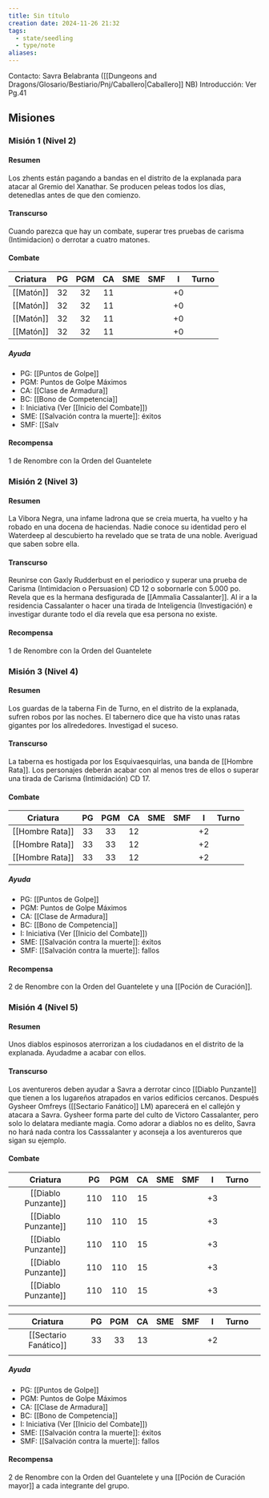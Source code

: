 ```yaml
---
title: Sin título
creation date: 2024-11-26 21:32
tags:
  - state/seedling
  - type/note
aliases:
---
```

Contacto: Savra Belabranta ([[Dungeons and Dragons/Glosario/Bestiario/Pnj/Caballero|Caballero]] NB)
Introducción: Ver Pg.41

## Misiones

### Misión 1 (Nivel 2)

#### Resumen

Los zhents están pagando a bandas en el distrito de la explanada para atacar al Gremio del Xanathar. Se producen peleas todos los días, detenedlas antes de que den comienzo.

#### Transcurso

Cuando parezca que hay un combate, superar tres pruebas de carisma (Intimidacion) o derrotar a cuatro matones.

#### Combate

| Criatura  | PG  | PGM | CA  | SME | SMF |  I  | Turno |
| :-------: | :-: | :-: | :-: | :-: | :-: | :-: | :---: |
| [[Matón]] | 32  | 32  | 11  |     |     | +0  |       |
| [[Matón]] | 32  | 32  | 11  |     |     | +0  |       |
| [[Matón]] | 32  | 32  | 11  |     |     | +0  |       |
| [[Matón]] | 32  | 32  | 11  |     |     | +0  |       |

##### Ayuda
- PG: [[Puntos de Golpe]]
- PGM: Puntos de Golpe Máximos
- CA: [[Clase de Armadura]]
- BC: [[Bono de Competencia]]
- I: Iniciativa (Ver [[Inicio del Combate]])
- SME: [[Salvación contra la muerte]]: éxitos
- SMF: [[Salv
#### Recompensa

1 de Renombre con la Orden del Guantelete

### Misión 2 (Nivel 3)

#### Resumen

La Vibora Negra, una infame ladrona que se creia muerta, ha vuelto y ha robado en una docena de haciendas. Nadie conoce su identidad pero el Waterdeep al descubierto ha revelado que se trata de una noble. Averiguad que saben sobre ella.

#### Transcurso

Reunirse con Gaxly Rudderbust en el periodico y superar una prueba de Carisma (Intimidacion o Persuasion) CD 12 o sobornarle con 5.000 po. Revela que es la hermana desfigurada de [[Ammalia Cassalanter]]. Al ir a la residencia Cassalanter o hacer una tirada de Inteligencia (Investigación) e investigar durante todo el día revela que esa persona no existe.

#### Recompensa

1 de Renombre con la Orden del Guantelete


### Misión 3 (Nivel 4)

#### Resumen

Los guardas de la taberna Fin de Turno, en el distrito de la explanada, sufren robos por las noches. El tabernero dice que ha visto unas ratas gigantes por los allrededores. Investigad el suceso.

#### Transcurso

La taberna es hostigada por los Esquivaesquirlas, una banda de [[Hombre Rata]]. Los personajes deberán acabar con al menos tres de ellos o superar una tirada de Carisma (Intimidación) CD 17.

#### Combate

|    Criatura     | PG  | PGM | CA  | SME | SMF |  I  | Turno |
| :-------------: | :-: | :-: | :-: | :-: | :-: | :-: | :---: |
| [[Hombre Rata]] | 33  | 33  | 12  |     |     | +2  |       |
| [[Hombre Rata]] | 33  | 33  | 12  |     |     | +2  |       |
| [[Hombre Rata]] | 33  | 33  | 12  |     |     | +2  |       |
##### Ayuda
- PG: [[Puntos de Golpe]]
- PGM: Puntos de Golpe Máximos
- CA: [[Clase de Armadura]]
- BC: [[Bono de Competencia]]
- I: Iniciativa (Ver [[Inicio del Combate]])
- SME: [[Salvación contra la muerte]]: éxitos
- SMF: [[Salvación contra la muerte]]: fallos

#### Recompensa

2 de Renombre con la Orden del Guantelete y una [[Poción de Curación]].

### Misión 4 (Nivel 5)

#### Resumen

Unos diablos espinosos aterrorizan a los ciudadanos en el distrito de la explanada. Ayudadme a acabar con ellos.

#### Transcurso

Los aventureros deben ayudar a Savra a derrotar cinco [[Diablo Punzante]] que tienen a los lugareños atrapados en varios edificios cercanos. Después Gysheer Omfreys ([[Sectario Fanático]] LM) aparecerá en el callejón y atacara a Savra. Gysheer forma parte del culto de Victoro Cassalanter, pero solo lo delatara mediante magia. Como adorar a diablos no es delito, Savra no hará nada contra los Casssalanter y aconseja a los aventureros que sigan su ejemplo.

#### Combate

|      Criatura       | PG  | PGM | CA  | SME | SMF |  I  | Turno |     |
| :-----------------: | :-: | :-: | :-: | :-: | :-: | :-: | :---: | --- |
| [[Diablo Punzante]] | 110 | 110 | 15  |     |     | +3  |       |     |
| [[Diablo Punzante]] | 110 | 110 | 15  |     |     | +3  |       |     |
| [[Diablo Punzante]] | 110 | 110 | 15  |     |     | +3  |       |     |
| [[Diablo Punzante]] | 110 | 110 | 15  |     |     | +3  |       |     |
| [[Diablo Punzante]] | 110 | 110 | 15  |     |     | +3  |       |     |
|                     |     |     |     |     |     |     |       |     |


|       Criatura        | PG  | PGM | CA  | SME | SMF |  I  | Turno |     |
| :-------------------: | :-: | :-: | :-: | :-: | :-: | :-: | :---: | --- |
| [[Sectario Fanático]] | 33  | 33  | 13  |     |     | +2  |       |     |
|                       |     |     |     |     |     |     |       |     |

##### Ayuda
- PG: [[Puntos de Golpe]]
- PGM: Puntos de Golpe Máximos
- CA: [[Clase de Armadura]]
- BC: [[Bono de Competencia]]
- I: Iniciativa (Ver [[Inicio del Combate]])
- SME: [[Salvación contra la muerte]]: éxitos
- SMF: [[Salvación contra la muerte]]: fallos

#### Recompensa

2 de Renombre con la Orden del Guantelete y una [[Poción de Curación mayor]] a cada integrante del grupo.